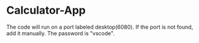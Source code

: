 # Calculator-App
The code will run on a port labeled desktop(6080). If the port is not found, add it manually. The password is "vscode".
